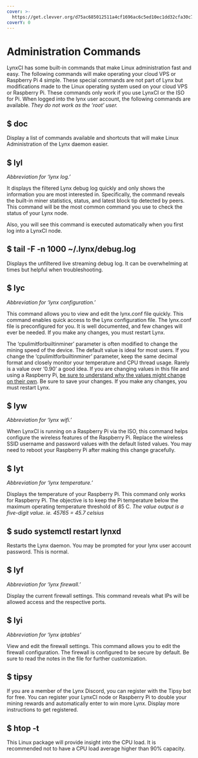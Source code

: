 ```yaml
---
cover: >-
  https://get.clevver.org/d75ac685012511a4cf1696ac6c5ed10ec1dd32cfa30c769aa35bc7563678f0b3.png
coverY: 0
---
```


# Administration Commands

LynxCI has some built-in commands that make Linux administration fast and easy. The following commands will make operating your cloud VPS or Raspberry Pi 4 simple. These special commands are not part of Lynx but modifications made to the Linux operating system used on your cloud VPS or Raspberry Pi. These commands only work if you use LynxCI or the ISO for Pi. When logged into the lynx user account, the following commands are available. _They do not work as the ‘root’ user._

## $ doc <a href="#ee84" id="ee84"></a>

Display a list of commands available and shortcuts that will make Linux Administration of the Lynx daemon easier.

## $ lyl <a href="#eeb3" id="eeb3"></a>

_Abbreviation for ‘lynx log.’_

It displays the filtered Lynx debug log quickly and only shows the information you are most interested in. Specifically, the command reveals the built-in miner statistics, status, and latest block tip detected by peers. This command will be the most common command you use to check the status of your Lynx node.

Also, you will see this command is executed automatically when you first log into a LynxCI node.

## $ tail -F -n 1000 \~/.lynx/debug.log <a href="#df90" id="df90"></a>

Displays the unfiltered live streaming debug log. It can be overwhelming at times but helpful when troubleshooting.

## $ lyc <a href="#a167" id="a167"></a>

_Abbreviation for ‘lynx configuration.’_

This command allows you to view and edit the lynx.conf file quickly. This command enables quick access to the Lynx configuration file. The lynx.conf file is preconfigured for you. It is well documented, and few changes will ever be needed. If you make any changes, you must restart Lynx.

The ‘cpulimitforbuiltinminer’ parameter is often modified to change the mining speed of the device. The default value is ideal for most users. If you change the ‘cpulimitforbuiltinminer’ parameter, keep the same decimal format and closely monitor your temperature and CPU thread usage. Rarely is a value over ‘0.90’ a good idea. If you are changing values in this file and using a Raspberry Pi, [be sure to understand why the values might change on their own](https://docs.getlynx.io/lynx-core/lynxci/thermal-controls). Be sure to save your changes. If you make any changes, you must restart Lynx.

## $ lyw <a href="#fc40" id="fc40"></a>

_Abbreviation for ‘lynx wifi.’_

When LynxCI is running on a Raspberry Pi via the ISO, this command helps configure the wireless features of the Raspberry Pi. Replace the wireless SSID username and password values with the default listed values. You may need to reboot your Raspberry Pi after making this change gracefully.

## $ lyt <a href="#14af" id="14af"></a>

_Abbreviation for ‘lynx temperature.’_

Displays the temperature of your Raspberry Pi. This command only works for Raspberry Pi. The objective is to keep the Pi temperature below the maximum operating temperature threshold of 85 C. _The value output is a five-digit value. ie. 45765 = 45.7 celsius_

## $ sudo systemctl restart lynxd <a href="#cc48" id="cc48"></a>

Restarts the Lynx daemon. You may be prompted for your lynx user account password. This is normal.

## $ lyf <a href="#d788" id="d788"></a>

_Abbreviation for ‘lynx firewall.’_

Display the current firewall settings. This command reveals what IPs will be allowed access and the respective ports.

## $ lyi <a href="#1635" id="1635"></a>

_Abbreviation for ‘lynx iptables’_

View and edit the firewall settings. This command allows you to edit the firewall configuration. The firewall is configured to be secure by default. Be sure to read the notes in the file for further customization.

## $ tipsy <a href="#1656" id="1656"></a>

If you are a member of the Lynx Discord, you can register with the Tipsy bot for free. You can register your LynxCI node or Raspberry Pi to double your mining rewards and automatically enter to win more Lynx. Display more instructions to get registered.

## $ htop -t <a href="#2ed6" id="2ed6"></a>

This Linux package will provide insight into the CPU load. It is recommended not to have a CPU load average higher than 90% capacity.
